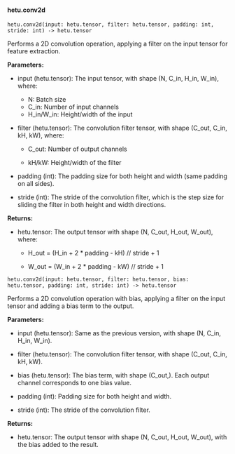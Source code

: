 #### hetu.conv2d

```
hetu.conv2d(input: hetu.tensor, filter: hetu.tensor, padding: int, stride: int) -> hetu.tensor
```

Performs a 2D convolution operation, applying a filter on the input tensor for feature extraction.

**Parameters:**

* input (hetu.tensor): The input tensor, with shape (N, C_in, H_in, W_in), where:
  * N: Batch size
  * C_in: Number of input channels
  * H_in/W_in: Height/width of the input

* filter (hetu.tensor): The convolution filter tensor, with shape (C_out, C_in, kH, kW), where:

  * C_out: Number of output channels

  * kH/kW: Height/width of the filter

* padding (int): The padding size for both height and width (same padding on all sides).

* stride (int): The stride of the convolution filter, which is the step size for sliding the filter in both height and width directions.

**Returns:**

* hetu.tensor: The output tensor with shape (N, C_out, H_out, W_out), where:

  * H_out = (H_in + 2 * padding - kH) // stride + 1

  * W_out = (W_in + 2 * padding - kW) // stride + 1

```
hetu.conv2d(input: hetu.tensor, filter: hetu.tensor, bias: hetu.tensor, padding: int, stride: int) -> hetu.tensor
```

Performs a 2D convolution operation with bias, applying a filter on the input tensor and adding a bias term to the output.

**Parameters:**

* input (hetu.tensor): Same as the previous version, with shape (N, C_in, H_in, W_in).

* filter (hetu.tensor): The convolution filter tensor, with shape (C_out, C_in, kH, kW).

* bias (hetu.tensor): The bias term, with shape (C_out,). Each output channel corresponds to one bias value.

* padding (int): Padding size for both height and width.

* stride (int): The stride of the convolution filter.

**Returns:**

* hetu.tensor: The output tensor with shape (N, C_out, H_out, W_out), with the bias added to the result.


